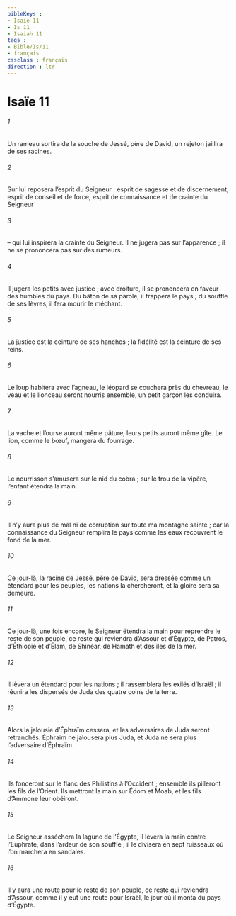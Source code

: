 ```yaml
---
bibleKeys : 
- Isaïe 11
- Is 11
- Isaiah 11
tags : 
- Bible/Is/11
- français
cssclass : français
direction : ltr
---
```


# Isaïe 11

###### 1
Un rameau sortira de la souche de Jessé, père de David,
un rejeton jaillira de ses racines.
###### 2
Sur lui reposera l’esprit du Seigneur :
esprit de sagesse et de discernement,
esprit de conseil et de force,
esprit de connaissance et de crainte du Seigneur
###### 3
– qui lui inspirera la crainte du Seigneur.
Il ne jugera pas sur l’apparence ;
il ne se prononcera pas sur des rumeurs.
###### 4
Il jugera les petits avec justice ;
avec droiture, il se prononcera
en faveur des humbles du pays.
Du bâton de sa parole, il frappera le pays ;
du souffle de ses lèvres, il fera mourir le méchant.
###### 5
La justice est la ceinture de ses hanches ;
la fidélité est la ceinture de ses reins.
###### 6
Le loup habitera avec l’agneau,
le léopard se couchera près du chevreau,
le veau et le lionceau seront nourris ensemble,
un petit garçon les conduira.
###### 7
La vache et l’ourse auront même pâture,
leurs petits auront même gîte.
Le lion, comme le bœuf, mangera du fourrage.
###### 8
Le nourrisson s’amusera sur le nid du cobra ;
sur le trou de la vipère, l’enfant étendra la main.
###### 9
Il n’y aura plus de mal ni de corruption
sur toute ma montagne sainte ;
car la connaissance du Seigneur remplira le pays
comme les eaux recouvrent le fond de la mer.
###### 10
Ce jour-là, la racine de Jessé, père de David,
sera dressée comme un étendard pour les peuples,
les nations la chercheront,
et la gloire sera sa demeure.
###### 11
Ce jour-là, une fois encore,
le Seigneur étendra la main
pour reprendre le reste de son peuple,
ce reste qui reviendra d’Assour et d’Égypte,
de Patros, d’Éthiopie et d’Élam,
de Shinéar, de Hamath et des îles de la mer.
###### 12
Il lèvera un étendard pour les nations ;
il rassemblera les exilés d’Israël ;
il réunira les dispersés de Juda
des quatre coins de la terre.
###### 13
Alors la jalousie d’Éphraïm cessera,
et les adversaires de Juda seront retranchés.
Éphraïm ne jalousera plus Juda,
et Juda ne sera plus l’adversaire d’Éphraïm.
###### 14
Ils fonceront sur le flanc des Philistins à l’Occident ;
ensemble ils pilleront les fils de l’Orient.
Ils mettront la main sur Édom et Moab,
et les fils d’Ammone leur obéiront.
###### 15
Le Seigneur asséchera la lagune de l’Égypte,
il lèvera la main contre l’Euphrate,
dans l’ardeur de son souffle ;
il le divisera en sept ruisseaux
où l’on marchera en sandales.
###### 16
Il y aura une route pour le reste de son peuple,
ce reste qui reviendra d’Assour,
comme il y eut une route pour Israël,
le jour où il monta du pays d’Égypte.
